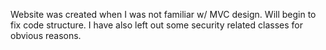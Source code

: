 Website was created when I was not familiar w/ MVC design. Will begin to fix code structure. I have also left out some security related classes for obvious reasons. 
